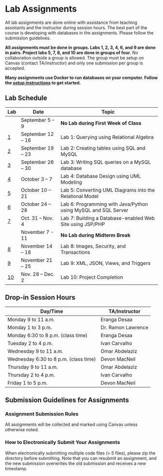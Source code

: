 # Lab Assignments

All lab assignments are done online with assistance from teaching assistants and the instructor during session hours. The best part of the course is developing with databases in the assignments. Please follow the submission guidelines.

**All assignments must be done in groups. Labs 1, 2, 3, 4, 6, and 9 are done in pairs. Project labs 5, 7, 8, and 10 are done in groups of four.** No collaboration outside a group is allowed. The group must be setup on Canvas (contact TA/instructor) and only one submission per group is accepted.

**Many assignments use Docker to run databases on your computer. Follow the [setup instructions](setup) to get started.**

## Lab Schedule

|  Lab  |  Date  |  Topic  |
|----|------|-------|
|  | September 5 – 9 |	**No Lab during First Week of Class** |
| [1](lab1) | September 12 – 16 | Lab 1: Querying using Relational Algebra |
| [2](lab2) | September 19 – 23 | Lab 2: Creating tables using SQL and MySQL |
| [3](lab3) | September 26 – 30 | Lab 3: Writing SQL queries on a MySQL database |
| [4](lab4) | October 3 – 7 | Lab 4: Database Design using UML Modeling |
| [5](lab5) | October 10 – 21 |Lab 5: Converting UML Diagrams into the Relational Model |
| [6](lab6) | October 24 – 28 | Lab 6: Programming with Java/Python using MySQL and SQL Server |
| [7](lab7) | Oct. 31 – Nov. 4 | Lab 7: Building a Database-enabled Web Site using JSP/PHP |
|  | November 7 - 11 |	**No Lab during Midterm Break** |
| [8](lab8) | November 14 – 18 | Lab 8: Images, Security, and Transactions |
| [9](lab9) | November 21 – 25 | Lab 9: XML, JSON, Views, and Triggers |
| [10](lab10) | Nov. 28 – Dec. 2 | Lab 10: Project Completion |

## Drop-in Session Hours
| Day/Time |  TA/Instructor |
|----------|----------------|
| Monday 9 to 11 a.m.  | 	Eranga Desaa |
| Monday 1 to 3 p.m. | Dr. Ramon Lawrence |
| Monday 6:30 to 8 p.m. (class time)	| Eranga Desaa |
| Tuesday 2 to 4 p.m.	| Ivan Carvalho |
| Wednesday 9 to 11 a.m.	| Omar Abdelaziz |
| Wednesday 6:30 to 8 p.m. (class time)	| Devon MacNeil |
| Thursday 9 to 11 a.m. |	Omar Abdelaziz |
| Thursday 2 to 4 p.m. |	Ivan Carvalho |
| Friday 1 to 5 p.m. |	Devon MacNeil |

## Submission Guidelines for Assignments

### Assignment Submission Rules
All assignments will be collected and marked using Canvas unless otherwise noted.

### How to Electronically Submit Your Assignments
When electronically submitting multiple code files (> 5 files), please zip the directory before submitting.
Note that you can resubmit an assignment, and the new submission overwrites the old submission and receives a new timestamp.
